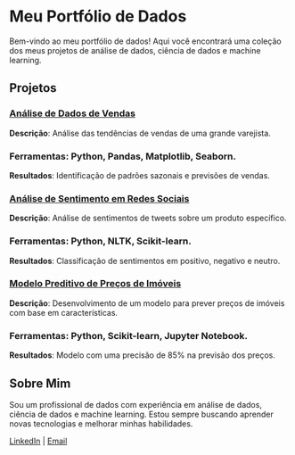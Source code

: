 # Meu Portfólio de Dados

Bem-vindo ao meu portfólio de dados! Aqui você encontrará uma coleção dos meus projetos de análise de dados, ciência de dados e machine learning.

## Projetos

### [Análise de Dados de Vendas](link-para-o-projeto)
**Descrição**: Análise das tendências de vendas de uma grande varejista.
### Ferramentas: Python, Pandas, Matplotlib, Seaborn.
**Resultados**: Identificação de padrões sazonais e previsões de vendas.

### [Análise de Sentimento em Redes Sociais](link-para-o-projeto)
**Descrição**: Análise de sentimentos de tweets sobre um produto específico.
### Ferramentas: Python, NLTK, Scikit-learn.
**Resultados**: Classificação de sentimentos em positivo, negativo e neutro.

### [Modelo Preditivo de Preços de Imóveis](link-para-o-projeto)
**Descrição**: Desenvolvimento de um modelo para prever preços de imóveis com base em características.
### Ferramentas: Python, Scikit-learn, Jupyter Notebook.
**Resultados**: Modelo com uma precisão de 85% na previsão dos preços.

## Sobre Mim

Sou um profissional de dados com experiência em análise de dados, ciência de dados e machine learning. Estou sempre buscando aprender novas tecnologias e melhorar minhas habilidades.

[LinkedIn](link-para-seu-linkedin) | [Email](mailto:seu-email)
